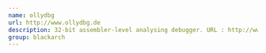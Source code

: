 ```yaml
---
name: ollydbg
url: http://www.ollydbg.de
description: 32-bit assembler-level analysing debugger. URL : http://www.ollydbg.de Groups : blackarch blackarch-debugger blackarch-windows
group: blackarch
---
```

